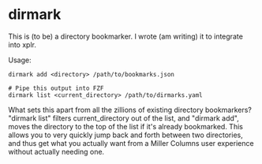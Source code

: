 # dirmark

This is (to be) a directory bookmarker. I wrote (am writing) it to integrate into xplr.

Usage:

    dirmark add <directory> /path/to/bookmarks.json

    # Pipe this output into FZF
    dirmark list <current_directory> /path/to/dirmarks.yaml

What sets this apart from all the zillions of existing directory bookmarkers? "dirmark list" filters current_directory out of the list, and "dirmark add", moves the directory to the top of the list if it's already bookmarked. This
allows you to very quickly jump back and forth between two directories, and thus get what you actually
want from a Miller Columns user experience without actually needing one.
